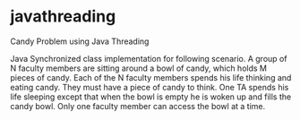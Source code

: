# javathreading
Candy Problem using Java Threading

Java Synchronized class implementation for following scenario.
A group of N faculty members are sitting around a bowl of candy, which holds M pieces of candy. Each of the N faculty members spends his life thinking and eating candy. They must have a piece of candy to think. One TA spends his life sleeping except that when the bowl is empty he is woken up and fills the candy bowl. Only one faculty member can access the bowl at a time.
